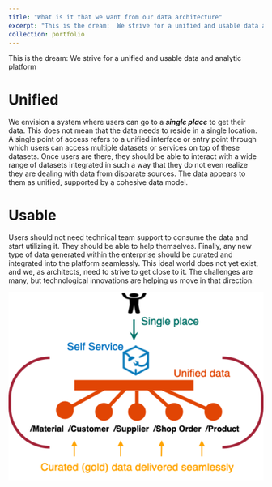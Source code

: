 ```yaml
---
title: "What is it that we want from our data architecture"
excerpt: "This is the dream:  We strive for a unified and usable data and analytic platform <br/><img src='/images/portfolio/pub_vision_dream.png'>"
collection: portfolio
---
```



This is the dream:  We strive for a unified and usable data and analytic platform
# Unified
We envision a system where users can go to a ***single place*** to get their data. This does not mean that the data needs to reside in a single location. A single point of access refers to a unified interface or entry point through which users can access multiple datasets or services on top of these datasets. Once users are there, they should be able to interact with a wide range of datasets integrated in such a way that they do not even realize they are dealing with data from disparate sources. The data appears to them as unified, supported by a cohesive data model.
# Usable
Users should not need technical team support to consume the data and start utilizing it. They should be able to help themselves. Finally, any new type of data generated within the enterprise should be curated and integrated into the platform seamlessly. This ideal world does not yet exist, and we, as architects, need to strive to get close to it. The challenges are many, but technological innovations are helping us move in that direction.



<img width="612" alt="image" src="/images/portfolio/pub_vision_dream.png">
